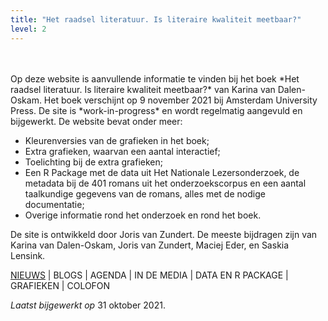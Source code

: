```yaml
---
title: "Het raadsel literatuur. Is literaire kwaliteit meetbaar?"
level: 2
---
```

<br>
<br>
Op deze website is aanvullende informatie te vinden bij het boek *Het raadsel literatuur. Is literaire kwaliteit meetbaar?* van Karina van Dalen-Oskam. Het boek verschijnt op 9 november 2021 bij Amsterdam University Press. De site is *work-in-progress* en wordt regelmatig aangevuld en bijgewerkt. De website bevat onder meer:

- Kleurenversies van de grafieken in het boek;
- Extra grafieken, waarvan een aantal interactief;
- Toelichting bij de extra grafieken;
- Een R Package met de data uit Het Nationale Lezersonderzoek, de metadata bij de 401 romans uit het onderzoekscorpus en een aantal taalkundige gegevens van de romans, alles met de nodige documentatie;
- Overige informatie rond het onderzoek en rond het boek.

De site is ontwikkeld door Joris van Zundert. De meeste bijdragen zijn van Karina van Dalen-Oskam, Joris van Zundert, Maciej Eder, en Saskia Lensink.

<!-- ![1_1_1_Omslag_promo 1.1.1](public/1_1_1_Omslag_promo.png) -->

[NIEUWS](05_01_020_nieuws.html) | BLOGS | AGENDA | IN DE MEDIA | DATA EN R PACKAGE | GRAFIEKEN | COLOFON

*Laatst bijgewerkt op* 31 oktober 2021.
